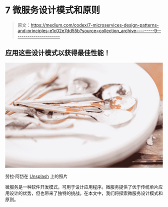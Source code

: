 # 7 微服务设计模式和原则

> 原文：<https://medium.com/codex/7-microservices-design-patterns-and-principles-e1c02e7dd55b?source=collection_archive---------9----------------------->

## 应用这些设计模式以获得最佳性能！

![](img/6862aa6285aab10dbcad2f57bac18e2a.png)

劳拉·阿岱在 [Unsplash](https://unsplash.com?utm_source=medium&utm_medium=referral) 上的照片

微服务是一种软件开发模式，可用于设计应用程序。微服务提供了优于传统单片应用设计的优势，但也带来了独特的挑战。在本文中，我们将探索微服务设计模式和原则。